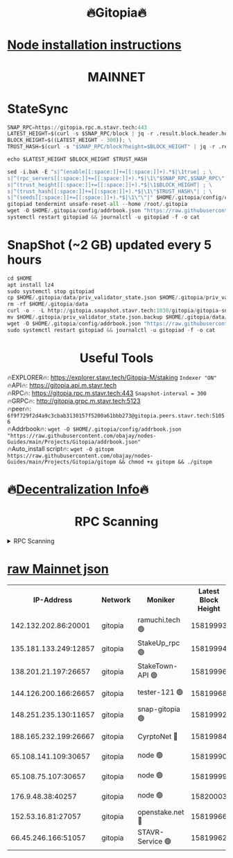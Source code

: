 <h1 align="center"> 🔥Gitopia🔥</h1>

[Node installation instructions](https://github.com/obajay/nodes-Guides/tree/main/Projects/Gitopia)
=

<h1 align="center"> MAINNET</h1>

# StateSync
```python
SNAP_RPC=https://gitopia.rpc.m.stavr.tech:443
LATEST_HEIGHT=$(curl -s $SNAP_RPC/block | jq -r .result.block.header.height); \
BLOCK_HEIGHT=$((LATEST_HEIGHT - 300)); \
TRUST_HASH=$(curl -s "$SNAP_RPC/block?height=$BLOCK_HEIGHT" | jq -r .result.block_id.hash)

echo $LATEST_HEIGHT $BLOCK_HEIGHT $TRUST_HASH

sed -i.bak -E "s|^(enable[[:space:]]+=[[:space:]]+).*$|\1true| ; \
s|^(rpc_servers[[:space:]]+=[[:space:]]+).*$|\1\"$SNAP_RPC,$SNAP_RPC\"| ; \
s|^(trust_height[[:space:]]+=[[:space:]]+).*$|\1$BLOCK_HEIGHT| ; \
s|^(trust_hash[[:space:]]+=[[:space:]]+).*$|\1\"$TRUST_HASH\"| ; \
s|^(seeds[[:space:]]+=[[:space:]]+).*$|\1\"\"|" $HOME/.gitopia/config/config.toml
gitopiad tendermint unsafe-reset-all --home /root/.gitopia
wget -O $HOME/.gitopia/config/addrbook.json "https://raw.githubusercontent.com/obajay/nodes-Guides/main/Projects/Gitopia/addrbook.json"
systemctl restart gitopiad && journalctl -u gitopiad -f -o cat
```
# SnapShot (~2 GB) updated every 5 hours
```python
cd $HOME
apt install lz4
sudo systemctl stop gitopiad
cp $HOME/.gitopia/data/priv_validator_state.json $HOME/.gitopia/priv_validator_state.json.backup
rm -rf $HOME/.gitopia/data
curl -o - -L http://gitopia.snapshot.stavr.tech:1030/gitopia/gitopia-snap.tar.lz4 | lz4 -c -d - | tar -x -C $HOME/.gitopia --strip-components 2
mv $HOME/.gitopia/priv_validator_state.json.backup $HOME/.gitopia/data/priv_validator_state.json
wget -O $HOME/.gitopia/config/addrbook.json "https://raw.githubusercontent.com/obajay/nodes-Guides/main/Projects/Gitopia/addrbook.json"
sudo systemctl restart gitopiad && journalctl -u gitopiad -f -o cat
```
 <h1 align="center"> Useful Tools</h1>

🔥EXPLORER🔥:      https://explorer.stavr.tech/Gitopia-M/staking  `Indexer "ON"` \
🔥API🔥: 			 		 https://gitopia.api.m.stavr.tech \
🔥RPC🔥:           https://gitopia.rpc.m.stavr.tech:443              `Snapshot-interval = 300` \
🔥GRPC🔥:          http://gitopia.grpc.m.stavr.tech:5123 \
🔥peer🔥:					 `6f9f729f2d4a9c3cbab3130157f5200a61bbb273@gitopia.peers.stavr.tech:51056` \
🔥Addrbook🔥:    ```wget -O $HOME/.gitopia/config/addrbook.json "https://raw.githubusercontent.com/obajay/nodes-Guides/main/Projects/Gitopia/addrbook.json"``` \
🔥Auto_install script🔥: ```wget -O gitopm https://raw.githubusercontent.com/obajay/nodes-Guides/main/Projects/Gitopia/gitopm && chmod +x gitopm && ./gitopm```

🔥[Decentralization Info](https://github.com/obajay/StateSync-snapshots/tree/main/Projects/Gitopia/Decentralization)🔥
=

<h1 align="center"> RPC Scanning</h1>

<details>
<summary>RPC Scanning</summary>

<h2 align="center"> We scan nodes in real time every 4 hours. And we provide the final result of RPC endpoints.
We cannot influence the operation of these nodes in any way. </h2>


```python
If Voting Power is higher than 0 --> then the Node is a validator of the network and may be subject to attack and be a potential threat to the chain.
```
```python
We marked such validators with a red symbol
```

</details>

[raw Mainnet json](https://rpc-check.gitopm.stavr.tech/gitopm/rpc-gitopm-result.json)
=

<table><tr><th>IP-Address</th><th>Network</th><th>Moniker</th><th>Latest Block Height</th><th>Earliest Block Height</th><th>Catching Up</th><th>Tx Index</th><th>Voting Power</th><th>Scan Time</th></tr><tr><td>142.132.202.86:20001</td><td>gitopia</td><td>ramuchi.tech 🟢</td><td>15819993</td><td>6548337</td><td>False</td><td>on</td><td>0</td><td>2024-03-24T01:36:32.156615945UTC</td></tr><tr><td>135.181.133.249:12857</td><td>gitopia</td><td>StakeUp_rpc 🟢</td><td>15819994</td><td>8010001</td><td>False</td><td>on</td><td>0</td><td>2024-03-24T01:36:32.474435314UTC</td></tr><tr><td>138.201.21.197:26657</td><td>gitopia</td><td>StakeTown-API 🟢</td><td>15819996</td><td>12733501</td><td>False</td><td>on</td><td>0</td><td>2024-03-24T01:36:36.860162021UTC</td></tr><tr><td>144.126.200.166:26657</td><td>gitopia</td><td>tester-121 🟢</td><td>15819968</td><td>12832814</td><td>False</td><td>off</td><td>0</td><td>2024-03-24T01:35:51.856534428UTC</td></tr><tr><td>148.251.235.130:11657</td><td>gitopia</td><td>snap-gitopia 🟢</td><td>15819992</td><td>14941501</td><td>False</td><td>on</td><td>0</td><td>2024-03-24T01:36:29.905032678UTC</td></tr><tr><td>188.165.232.199:26667</td><td>gitopia</td><td>CyrptoNet 🔴</td><td>15819984</td><td>15044042</td><td>False</td><td>off</td><td>18697</td><td>2024-03-24T01:36:17.071911948UTC</td></tr><tr><td>65.108.141.109:30657</td><td>gitopia</td><td>node 🟢</td><td>15819990</td><td>15095965</td><td>False</td><td>on</td><td>0</td><td>2024-03-24T01:36:27.641272932UTC</td></tr><tr><td>65.108.75.107:30657</td><td>gitopia</td><td>node 🟢</td><td>15819999</td><td>15146660</td><td>False</td><td>on</td><td>0</td><td>2024-03-24T01:36:41.221559946UTC</td></tr><tr><td>176.9.48.38:40257</td><td>gitopia</td><td>node 🟢</td><td>15820003</td><td>15437001</td><td>False</td><td>on</td><td>0</td><td>2024-03-24T01:36:47.554707439UTC</td></tr><tr><td>152.53.16.81:27057</td><td>gitopia</td><td>openstake.net 🔴</td><td>15819966</td><td>15603701</td><td>False</td><td>off</td><td>61719</td><td>2024-03-24T01:35:49.486199627UTC</td></tr><tr><td>66.45.246.166:51057</td><td>gitopia</td><td>STAVR-Service 🟢</td><td>15819962</td><td>15807001</td><td>False</td><td>on</td><td>0</td><td>2024-03-24T01:36:12.723724444UTC</td></tr></table>
